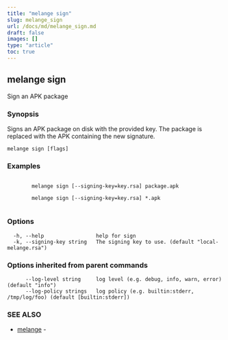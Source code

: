 ```yaml
---
title: "melange sign"
slug: melange_sign
url: /docs/md/melange_sign.md
draft: false
images: []
type: "article"
toc: true
---
```

## melange sign

Sign an APK package

### Synopsis

Signs an APK package on disk with the provided key. The package is replaced with the APK containing the new signature.

```
melange sign [flags]
```

### Examples

```

		melange sign [--signing-key=key.rsa] package.apk

		melange sign [--signing-key=key.rsa] *.apk
		
```

### Options

```
  -h, --help                 help for sign
  -k, --signing-key string   The signing key to use. (default "local-melange.rsa")
```

### Options inherited from parent commands

```
      --log-level string     log level (e.g. debug, info, warn, error) (default "info")
      --log-policy strings   log policy (e.g. builtin:stderr, /tmp/log/foo) (default [builtin:stderr])
```

### SEE ALSO

* [melange](/docs/md/melange.md)	 - 

